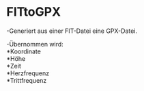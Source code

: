 # FITtoGPX

-Generiert aus einer FIT-Datei eine GPX-Datei.

-Übernommen wird:  
	*Koordinate  
	*Höhe  
	*Zeit  
	*Herzfrequenz  
	*Trittfrequenz  
